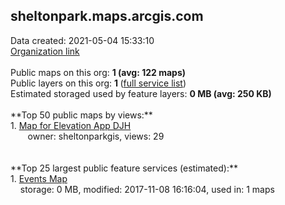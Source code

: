 <h2>sheltonpark.maps.arcgis.com</h2> Data created: 2021-05-04 15:33:10 <br /><a target='new' href='https://sheltonpark.maps.arcgis.com'>Organization link</a><br /><br />Public maps on this org: <b>1 (avg: 122 maps)</b><br />Public layers on this org: <b>1 </b>(<a target='new' href='https://services.arcgis.com/CYRa3TA3oTUpmlky/ArcGIS/rest/services'>full service list</a>)<br />Estimated storaged used by feature layers: <b>0 MB (avg: 250 KB)</b><br /><br />**Top 50 public maps by views:**<br />  1. <a target='new' href='https://www.arcgis.com/home/item.html?id=98655232e55d4b6b957b56196a8441cd'>Map for Elevation App DJH</a> <br />  &nbsp;&nbsp;&nbsp;&nbsp; &nbsp;&nbsp;owner: sheltonparkgis, views: 29<br /><br /><br />**Top 25 largest public feature services (estimated):**<br /> 1. <a target='new' href='https://www.arcgis.com/home/item.html?id=5469d4908def4c448d04d8b9fff5ca86'>Events Map</a><br /> &nbsp;&nbsp;&nbsp;&nbsp;storage: 0 MB, modified: 2017-11-08 16:16:04,  used in: 1 maps<br />